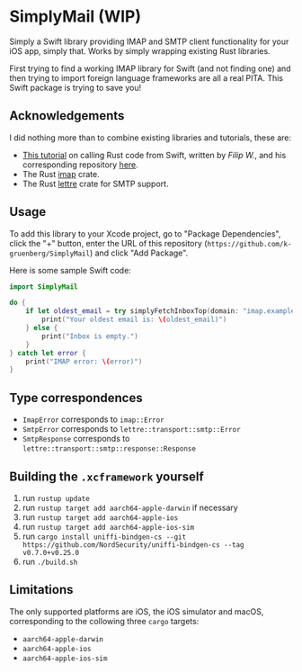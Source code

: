 # SimplyMail (WIP)

Simply a Swift library providing IMAP and SMTP client functionality for your iOS app, simply that. Works by simply wrapping existing Rust libraries.

First trying to find a working IMAP library for Swift (and not finding one) and then trying to import foreign language frameworks are all a real PITA. This Swift package is trying to save you!

## Acknowledgements

I did nothing more than to combine existing libraries and tutorials, these are:

* [This tutorial](https://www.strathweb.com/2023/07/calling-rust-code-from-swift/) on calling Rust code from Swift, written by *Filip W.*, and his corresponding repository [here](https://github.com/filipw/Strathweb.Samples.RustFromSwift).
* The Rust [imap](https://crates.io/crates/imap) crate.
* The Rust [lettre](https://crates.io/crates/lettre) crate for SMTP support.

## Usage

To add this library to your Xcode project, go to "Package Dependencies", click the "+" button, enter the URL of this repository (`https://github.com/k-gruenberg/SimplyMail`) and click "Add Package".

Here is some sample Swift code:
```swift
import SimplyMail

do {
    if let oldest_email = try simplyFetchInboxTop(domain: "imap.example.com", port: 993, username: "john.doe@example.com", password: "123456") {
        print("Your oldest email is: \(oldest_email)")
    } else {
        print("Inbox is empty.")
    }
} catch let error {
    print("IMAP error: \(error)")
}
```

## Type correspondences

* `ImapError` corresponds to `imap::Error`
* `SmtpError` corresponds to `lettre::transport::smtp::Error`
* `SmtpResponse` corresponds to `lettre::transport::smtp::response::Response`

## Building the `.xcframework` yourself

1. run `rustup update`
2. run `rustup target add aarch64-apple-darwin` if necessary
3. run `rustup target add aarch64-apple-ios`
4. run `rustup target add aarch64-apple-ios-sim`
5. run `cargo install uniffi-bindgen-cs --git https://github.com/NordSecurity/uniffi-bindgen-cs --tag v0.7.0+v0.25.0`
6. run `./build.sh`

## Limitations

The only supported platforms are iOS, the iOS simulator and macOS, corresponding to the collowing three `cargo` targets:
* `aarch64-apple-darwin`
* `aarch64-apple-ios`
* `aarch64-apple-ios-sim`
